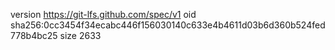 version https://git-lfs.github.com/spec/v1
oid sha256:0cc3454f34ecabc446f156030140c633e4b4611d03b6d360b524fed778b4bc25
size 2633

